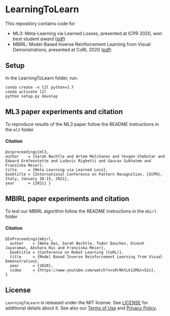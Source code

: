 # LearningToLearn
This repository contains code for 
* ML3: Meta-Learning via Learned Losses, presented at ICPR 2020, *won best student award* ([pdf](https://arxiv.org/pdf/1906.05374.pdf))
* MBIRL: Model-Based Inverse Reinforcement Learning from Visual Demonstrations, presented at CoRL 2020 ([pdf](https://arxiv.org/pdf/2010.09034.pdf))

## Setup
In the LearningToLearn folder, run:

```
conda create -n l2l python=3.7
conda activate l2l 
python setup.py develop
```

## ML3 paper experiments and citation
To reproduce results of the ML3 paper follow the README instructions in the `ml3` folder

#### Citation
```
@inproceedings{ml3,
author    = {Sarah Bechtle and Artem Molchanov and Yevgen Chebotar and Edward Grefenstette and Ludovic Righetti and Gaurav Sukhatme and Franziska Meier},
title     = {Meta Learning via Learned Loss},
booktitle = {International Conference on Pattern Recognition, {ICPR}, Italy, January 10-15, 2021},
year      = {2021} }
```

## MBIRL paper experiments and citation
To test our MBIRL algorithm follow the README instructions in the `mbirl` folder

#### Citation
```
@InProceedings{mbirl,
  author    = {Neha Das, Sarah Bechtle, Todor Davchev, Dinesh Jayaraman, Akshara Rai and Franziska Meier},
  booktitle = {Conference on Robot Learning (CoRL)},
  title     = {Model Based Inverse Reinforcement Learning from Visual Demonstration},
  year      = {2020},
  video     = {https://www.youtube.com/watch?v=sRrNhtLk12M&t=52s},
}
```

## License

`LearningToLearn` is released under the MIT license. See [LICENSE](LICENSE) for additional details about it.
See also our [Terms of Use](https://opensource.facebook.com/legal/terms) and [Privacy Policy](https://opensource.facebook.com/legal/privacy).

